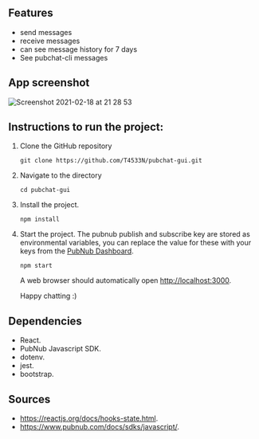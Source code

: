 ## Features

- send messages
- receive messages
- can see message history for 7 days
- See pubchat-cli messages

## App screenshot

![Screenshot 2021-02-18 at 21 28 53](https://user-images.githubusercontent.com/71889577/108423859-4ebdf280-7230-11eb-92d7-a1a521fd1817.png)

## Instructions to run the project:

1. Clone the GitHub repository

   ```
   git clone https://github.com/T4533N/pubchat-gui.git
   ```

1. Navigate to the directory

   ```
   cd pubchat-gui
   ```

1. Install the project.

   ```
   npm install
   ```

1. Start the project. The pubnub publish and subscribe key are stored as environmental variables, you can replace the value for these with your keys from the [PubNub Dashboard](https://dashboard.pubnub.com/).

   ```
   npm start
   ```

   A web browser should automatically open [http://localhost:3000](http://localhost:3000).

   Happy chatting :)

## Dependencies

- React.  
- PubNub Javascript SDK.  
- dotenv.  
- jest.  
- bootstrap.

## Sources

- https://reactjs.org/docs/hooks-state.html.
- https://www.pubnub.com/docs/sdks/javascript/.
